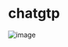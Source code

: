 # chatgtp
![image](https://user-images.githubusercontent.com/100318892/209399495-3db98990-596f-4552-91ef-cb2006c75a9b.png)

